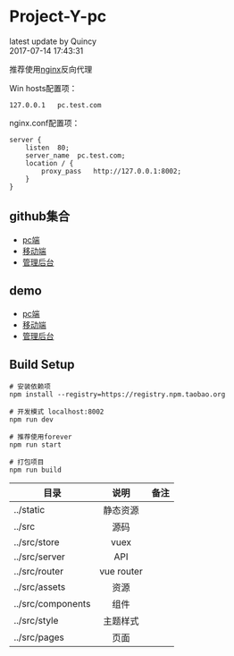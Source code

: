 # Project-Y-pc

latest update by Quincy   
2017-07-14 17:43:31


推荐使用[nginx](http://nginx.org/)反向代理  

Win hosts配置项：
```
127.0.0.1   pc.test.com
```

nginx.conf配置项：  
```
server {
    listen  80;
    server_name  pc.test.com;
    location / {
        proxy_pass   http://127.0.0.1:8002;
    }
}
```


## github集合
- [pc端](https://github.com/YRGroup/y-pc)
- [移动端](https://github.com/YRGroup/y)
- [管理后台](https://github.com/YRGroup/y-admin)


## demo
- [pc端](http://testwebsite.zzflgs.cn/web)
- [移动端](http://testwebsite.zzflgs.cn/m)
- [管理后台](http://testwebsite.zzflgs.cn/admin)


## Build Setup

``` 
# 安装依赖项
npm install --registry=https://registry.npm.taobao.org

# 开发模式 localhost:8002
npm run dev

# 推荐使用forever
npm run start

# 打包项目
npm run build
```


|  目录          | 说明          | 备注  |
| ------------- |:-------------:| -----:|
| ../static     | 静态资源       |       |
| ../src        | 源码          |       |
| ../src/store  | vuex          |       |
| ../src/server | API           |       |
| ../src/router | vue router    |       |
| ../src/assets  | 资源         |       |
| ../src/components | 组件      |       |
| ../src/style  | 主题样式       |       |
| ../src/pages   | 页面           |       |